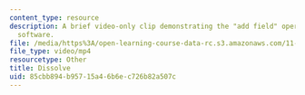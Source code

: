 ```yaml
---
content_type: resource
description: A brief video-only clip demonstrating the "add field" operation in ArcGIS
  software.
file: /media/https%3A/open-learning-course-data-rc.s3.amazonaws.com/11-205-introduction-to-spatial-analysis-fall-2019/85cbb894b95715a46b6ec726b82a507c_MIT11_205F19_dissolve.mp4
file_type: video/mp4
resourcetype: Other
title: Dissolve
uid: 85cbb894-b957-15a4-6b6e-c726b82a507c
---
```

